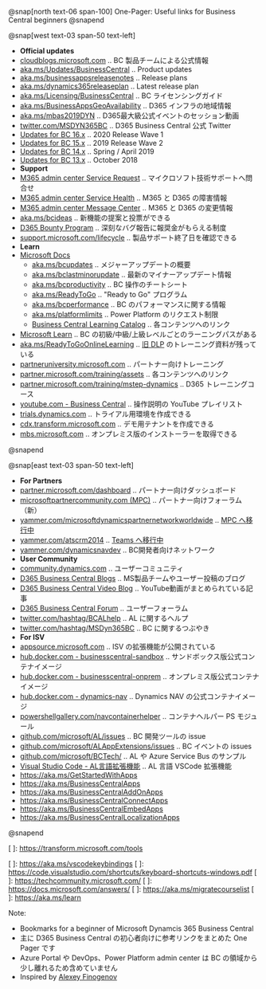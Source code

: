 @snap[north text-06 span-100]
One-Pager: Useful links for Business Central beginners
@snapend

@snap[west text-03 span-50 text-left]

- **Official updates**
- [cloudblogs.microsoft.com][101] .. BC 製品チームによる公式情報
- [aka.ms/Updates/BusinessCentral][102] .. Product updates
- [aka.ms/businessappsreleasenotes][103] .. Release plans
- [aka.ms/dynamics365releaseplan][104] .. Latest release plan
- [aka.ms/Licensing/BusinessCentral][105] .. BC ライセンシングガイド
- [aka.ms/BusinessAppsGeoAvailability][106] .. D365 インフラの地域情報
- [aka.ms/mbas2019DYN][107] .. D365最大級公式イベントのセッション動画
- [twitter.com/MSDYN365BC][108] .. D365 Business Central 公式 Twitter
- [Updates for BC 16.x][114] .. 2020 Release Wave 1
- [Updates for BC 15.x][113] .. 2019 Release Wave 2
- [Updates for BC 14.x][112] .. Spring / April 2019
- [Updates for BC 13.x][111] .. October 2018
- **Support**
- [M365 admin center Service Request][121] .. マイクロソフト技術サポートへ問合せ
- [M365 admin center Service Health][122] .. M365 と D365 の障害情報
- [M365 admin center Message Center][123] .. M365 と D365 の変更情報
- [aka.ms/bcideas][124] .. 新機能の提案と投票ができる
- [D365 Bounty Program][125] .. 深刻なバグ報告に報奨金がもらえる制度
- [support.microsoft.com/lifecycle][126] .. 製品サポート終了日を確認できる
- **Learn**
- [Microsoft Docs][131]
  - [aka.ms/bcupdates][132] .. メジャーアップデートの概要
  - [aka.ms/bclastminorupdate][133] .. 最新のマイナーアップデート情報
  - [aka.ms/bcproductivity][134] .. BC 操作のチートシート
  - [aka.ms/ReadyToGo][135] .. "Ready to Go" プログラム
  - [aka.ms/bcperformance][136] .. BC のパフォーマンスに関する情報
  - [aka.ms/platformlimits][137] .. Power Platform のリクエスト制限
  - [Business Central Learning Catalog][138] .. 各コンテンツへのリンク
- [Microsoft Learn][141] .. BC の初級/中級/上級レベルごとのラーニングパスがある
- [aka.ms/ReadyToGoOnlineLearning][142] .. [旧 DLP][161] のトレーニング資料が残っている
- [partneruniversity.microsoft.com][143] .. パートナー向けトレーニング
- [partner.microsoft.com/training/assets][144] .. 各コンテンツへのリンク
- [partner.microsoft.com/training/mstep-dynamics][145] .. D365 トレーニングコース
- [youtube.com - Business Central][146] .. 操作説明の YouTube プレイリスト
- [trials.dynamics.com][151] .. トライアル用環境を作成できる
- [cdx.transform.microsoft.com][152] .. デモ用テナントを作成できる
- [mbs.microsoft.com][153] .. オンプレミス版のインストーラーを取得できる

@snapend

[101]: https://cloudblogs.microsoft.com/dynamics365/product/business-central/ "Microsoft Vice President と BC 製品チームによる公式情報"
[102]: https://aka.ms/Updates/BusinessCentral      "D365 最新リリースの概要情報"
[103]: https://aka.ms/businessappsreleasenotes     "D365 (CE/FO/BC 含む) と Power platform のリリースプラン"
[104]: https://aka.ms/Dynamics365ReleasePlan       "Dynamics 365: 2020 release wave 1 plan"
[105]: https://aka.ms/BusinessCentralLicensing     "BC ライセンシングガイド"
[106]: https://aka.ms/BusinessAppsGeoAvailability  "D365 インフラの地域情報"
[107]: https://aka.ms/mbas2019DYN                  "Business Application Summit .. D365最大級公式イベントのセッション動画"
[108]: https://twitter.com/MSDYN365BC              "D365 Business Central 公式 Twitter"
[111]: https://support.microsoft.com/help/4470116/ "Updates for BC 13.x (October 2018)"
[112]: https://support.microsoft.com/help/4501292/ "Updates for BC 14.x (Spring / April 2019)"
[113]: https://support.microsoft.com/help/4528706/ "Updates for BC 15.x (2019 Wave 2)"
[114]: https://support.microsoft.com/help/4553289/ "Updates for BC 16.x (2020 Wave 1)"
[121]: https://admin.microsoft.com/Adminportal/Home#/support        "Microsoft 365 Admin Center - New service request"
[122]: https://admin.microsoft.com/Adminportal/Home#/servicehealth  "Microsoft 365 Admin Center - Service health"
[123]: https://admin.microsoft.com/Adminportal/Home#/MessageCenter  "Microsoft 365 Admin Center - Message center"
[124]: https://aka.ms/bcideas                         "Ideas .. 新しい機能のアイデアの提案と投票ができる"
[125]: https://www.microsoft.com/msrc/bounty-dynamics "深刻なバグ報告に報奨金がもらえる制度"
[126]: https://support.microsoft.com/lifecycle/search?alpha=Business%20Central "製品サポート終了日を確認できる"
[131]: https://docs.microsoft.com/dynamics365/business-central/ "Microsoft Docs .. ビジネスプロセス情報とITプロ向けコンテンツがある"
[132]: https://aka.ms/bcupdates         "Major Updates of Business Central Online"
[133]: https://aka.ms/bclastminorupdate "Last minor udpate for Business Central"
[134]: https://aka.ms/bcproductivity    "Working with Business Central"
[135]: https://aka.ms/ReadyToGo         "The “Ready to Go” Program"
[136]: https://aka.ms/bcperformance     "Performance Overview"
[137]: https://aka.ms/platformlimits    "Requests limits and allocations (Power platform)"
[138]: https://go.microsoft.com/fwlink/?linkid=2002101 "各トレーニングコンテンツへのリンク集（意思決定者、業務ユーザー、開発者、パートナーの別）"
[141]: https://aka.ms/bclearn                   "BC の初級/中級/上級レベルごとのラーニングパスがある"
[142]: https://aka.ms/ReadyToGoOnlineLearning   "Microsoft Dynamics Learning Portal (DLP) .. 旧バージョンのラーニングマテリアル"
[143]: https://partneruniversity.microsoft.com/ "Partner University .. パートナー向けトレーニング"
[144]: https://partner.microsoft.com/training/assets#/?prod=microsoft-dynamics-365 "各トレーニングコンテンツへのリンク"
[145]: https://partner.microsoft.com/ja-jp/training/mstep-dynamics                 "mstep パートナー向け D365 トレーニングコース（日本語のみ）"
[146]: https://www.youtube.com/playlist?list=PLcakwueIHoT-wVFPKUtmxlqcG1kJ0oqq4    "BC 操作説明の Youtube プレイリスト"
[151]: https://trials.dynamics.com/             "D365 Trials .. トライアル用環境を作成できる。M365テナントが別途必要"
[152]: https://cdx.transform.microsoft.com/     "デモ用テナントを作成できる。パートナー向け"
[153]: https://mbs.microsoft.com/customersource/Global/365Business "Customer Source .. オンプレミス版のインストーラーを取得できる"
[161]: https://www.microsoftpartnercommunity.com/t5/Competency-Training/Dynamics-Learning-Portal-DLP-Retirement/m-p/16411 "Dynamics Learning Portal (DLP) will be retired in April 2020"
[162]: https://www.microsoftpartnercommunity.com/t5/NEW-Product-GTM-Events-and-more/PartnerSource-retirement-postponed/m-p/19362 "PartnerSource retirement postponed"

@snap[east text-03 span-50 text-left]

- **For Partners**
- [partner.microsoft.com/dashboard][201] .. パートナー向けダッシュボード
- [microsoftpartnercommunity.com (MPC)][202] .. パートナー向けフォーラム（新）
- [yammer.com/microsoftdynamicspartnernetworkworldwide][203] .. [MPC へ移行中][241]
- [yammer.com/atscrm2014][204] .. [Teams へ移行中][242]
- [yammer.com/dynamicsnavdev][205] .. BC開発者向けネットワーク
- **User Community**
- [community.dynamics.com][211] .. ユーザーコミュニティ
- [D365 Business Central Blogs][212] .. MS製品チームやユーザー投稿のブログ
- [D365 Business Central Video Blog][213] .. YouTube動画がまとめられている記事
- [D365 Business Central Forum][214] .. ユーザーフォーラム
- [twitter.com/hashtag/BCALhelp][215] .. AL に関するヘルプ
- [twitter.com/hashtag/MSDyn365BC][216] .. BC に関するつぶやき
- **For ISV**
- [appsource.microsoft.com][221] .. ISV の拡張機能が公開されている
- [hub.docker.com - businesscentral-sandbox][222] .. サンドボックス版公式コンテナイメージ
- [hub.docker.com - businesscentral-onprem][223] .. オンプレミス版公式コンテナイメージ
- [hub.docker.com - dynamics-nav][224] .. Dynamics NAV の公式コンテナイメージ
- [powershellgallery.com/navcontainerhelper][225] .. コンテナヘルパー PS モジュール
- [github.com/microsoft/AL/issues][231] .. BC 開発ツールの issue
- [github.com/microsoft/ALAppExtensions/issues][232] .. BC イベントの issues
- [github.com/microsoft/BCTech/][233] .. AL や Azure Service Bus のサンプル
- [Visual Studio Code - AL言語拡張機能][234] .. AL 言語 VSCode 拡張機能
- https://aka.ms/GetStartedWithApps
- https://aka.ms/BusinessCentralApps
- https://aka.ms/BusinessCentralAddOnApps
- https://aka.ms/BusinessCentralConnectApps
- https://aka.ms/BusinessCentralEmbedApps
- https://aka.ms/BusinessCentralLocalizationApps

@snapend

[201]: https://partner.microsoft.com/dashboard/     "Microsoft Partner dashboard .. パートナー向けダッシュボード"
[202]: https://www.microsoftpartnercommunity.com/t5/Business-Applications/ct-p/BizApps "パートナー向けフォーラム（新）"
[203]: https://www.yammer.com/microsoftdynamicspartnernetworkworldwide/ "パートナー向けフォーラム（旧）上の MPC へ移行中"
[204]: https://www.yammer.com/atscrm2014/        "Teams へ移行中"
[205]: https://www.yammer.com/dynamicsnavdev/    "Business Central Development External Network"
[211]: https://community.dynamics.com/business   "ユーザーコミュニティ"
[212]: https://community.dynamics.com/business/b "MS製品チームやユーザー投稿のブログ"
[213]: https://community.dynamics.com/business/b/dynamics-365-business-central-video-blog "YouTube動画がまとめられている記事"
[214]: https://community.dynamics.com/business/f/dynamics-365-business-central-forum "ユーザーフォーラム"
[215]: https://twitter.com/hashtag/BCALhelp   "BCALhelp"
[216]: https://twitter.com/hashtag/MSDyn365BC "MSDyn365BC"
[221]: https://appsource.microsoft.com/marketplace/apps?product=dynamics-365-business-central "App Source .. ISV の拡張機能が公開されている"
[222]: https://hub.docker.com/_/microsoft-businesscentral-sandbox             "サンドボックス版公式コンテナイメージ"
[223]: https://hub.docker.com/_/microsoft-businesscentral-onprem              "オンプレミス版公式コンテナイメージ"
[224]: https://hub.docker.com/r/microsoft/dynamics-nav                        "Dynamics NAV の公式コンテナイメージ"
[225]: https://www.powershellgallery.com/packages/navcontainerhelper/         "コンテナヘルパー PS モジュール"
[231]: https://github.com/microsoft/AL/issues                                 "BC 開発ツールの issue"
[232]: https://github.com/microsoft/ALAppExtensions/issues                    "BC イベントの issues"
[233]: https://github.com/microsoft/BCTech/                                   "AL や Azure Service Bus のサンプル"
[234]: https://marketplace.visualstudio.com/items?itemName=ms-dynamics-smb.al "AL 言語 VSCode 拡張機能"
[241]: https://www.yammer.com/microsoftdynamicspartnernetworkworldwide/threads/556433008394240
[242]: https://www.yammer.com/atscrm2014/threads/636799060049920
<!-- https://aka.ms/getsandboxforbusinesscentral -->
<!-- https://aka.ms/getbc -->
<!-- https://aka.ms/msftdynamics365 -->
<!-- https://aka.ms/d365-compliance-list -->
<!-- https://aka.ms/mbasppc .. powerusers.microsoft.com -->
<!-- https://aka.ms/mbasd365c .. community.dynamics.com -->
<!-- https://aka.ms/pa/mbas2018 .. Power Apps Blog Event recap -->
<!-- https://aka.ms/pa/mbas2019 .. Power Apps Blog Event recap -->
<!-- http://aka.ms/BCSandboxAzure -->
<!-- http://aka.ms/BCSandboxLocal -->
<!-- https://github.com/microsoftDocs/dynamics365smb-docs -->
<!-- https://github.com/microsoftDocs/dynamics365smb-devitpro-pb -->
[   ]: https://transform.microsoft.com/tools
<!-- [   ]: https://aka.ms/PowerPlatformReleasePlan "Power Platform のリリースプラン" -->
<!-- [   ]: https://aka.ms/BusinessCentralLicensing -->
<!-- [   ]: https://aka.ms/dynamics_365_international_availability_deck "International availability of Dynamics 365 (PDF)" -->
<!-- [   ]: https://mbs.microsoft.com/partnersource/  "Partner Source" -->
<!-- [   ]: https://businesscenter.mbs.microsoft.com/ "Partner Source Business Center" -->
<!-- [   ]: https://support.microsoft.com/en-us/allproducts -->
<!-- [   ]: https://mbs.microsoft.com/customersource/Global/help/help/technicalsupportrequest -->
<!-- [   ]: https://lcs.dynamics.com/v2 "FO のデプロイ/アップデート/問合せ管理。現時点 FO のみ" -->
<!-- [102]: https://aka.ms/Dynamics365ReleaseOverview .. dynamics.microsoft.com/business-applications/product-updates/ -->
<!-- [102]: https://aka.ms/Dynamics365CommReleaseCalendar .. dynamics.microsoft.com/business-applications/product-updates/ -->
<!-- [102]: https://aka.ms/rr-virtual-event-video .. dynamics.microsoft.com/business-applications/product-updates/ -->
<!-- [104]: https://aka.ms/Dynamics365CommReleasePlan -->
<!-- [104]: https://aka.ms/Dynamics365ReleaseFAQs -->
<!-- [114]: https://aka.ms/businesscentralideas -->
<!-- [114]: https://aka.ms/Dynamics365BusinessCentralits -->
<!-- https://cloudblogs.microsoft.com/dynamics365/ -->
<!-- https://twitter.com/MSFTDynamics365 -->
<!-- https://www.youtube.com/channel/UCJGCg4rB3QSs8y_1FquelBQ -->
<!-- https://www.linkedin.com/showcase/microsoft-dynamics/ -->
[   ]: https://aka.ms/vscodekeybindings
[   ]: https://code.visualstudio.com/shortcuts/keyboard-shortcuts-windows.pdf
[   ]: https://techcommunity.microsoft.com/
[   ]: https://docs.microsoft.com/answers/
[   ]: https://aka.ms/migratecourselist
[   ]: https://aka.ms/learn

Note:

- Bookmarks for a beginner of Microsoft Dynamcis 365 Business Central
- 主に D365 Business Central の初心者向けに参考リンクをまとめた One Pager です
- Azure Portal や DevOps、Power Platform admin center は BC の領域から少し離れるため含めていません
- Inspired by [Alexey Finogenov](https://community.dynamics.com/business/f/dynamics-365-business-central-forum/307965/info-useful-links)
